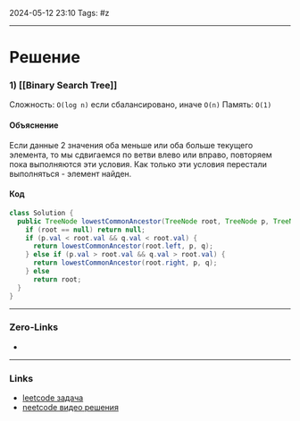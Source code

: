 2024-05-12 23:10
Tags: #z

___
# Решение
### 1) [[Binary Search Tree]]
Сложность: `O(log n)` если сбалансировано, иначе `O(n)`
Память: `O(1)`
#### Объяснение
Если данные 2 значения оба меньше или оба больше текущего элемента, то мы сдвигаемся по ветви влево или вправо, повторяем пока выполняются эти условия.
Как только эти условия перестали выполняться - элемент найден.
#### Код
```java
class Solution {
  public TreeNode lowestCommonAncestor(TreeNode root, TreeNode p, TreeNode q) {
    if (root == null) return null;
    if (p.val < root.val && q.val < root.val) {
      return lowestCommonAncestor(root.left, p, q);
    } else if (p.val > root.val && q.val > root.val) {
      return lowestCommonAncestor(root.right, p, q);
    } else
      return root;
  }
}
```

___
### Zero-Links
- 

___
### Links
- [leetcode задача](https://leetcode.com/problems/lowest-common-ancestor-of-a-binary-search-tree/description/)
- [neetcode видео решения](https://youtu.be/gs2LMfuOR9k)